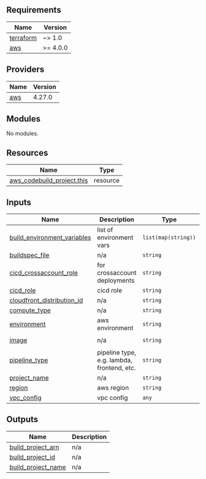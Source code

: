 ## Requirements

| Name | Version |
|------|---------|
| <a name="requirement_terraform"></a> [terraform](#requirement\_terraform) | ~> 1.0 |
| <a name="requirement_aws"></a> [aws](#requirement\_aws) | >= 4.0.0 |

## Providers

| Name | Version |
|------|---------|
| <a name="provider_aws"></a> [aws](#provider\_aws) | 4.27.0 |

## Modules

No modules.

## Resources

| Name | Type |
|------|------|
| [aws_codebuild_project.this](https://registry.terraform.io/providers/hashicorp/aws/latest/docs/resources/codebuild_project) | resource |

## Inputs

| Name | Description | Type | Default | Required |
|------|-------------|------|---------|:--------:|
| <a name="input_build_environment_variables"></a> [build\_environment\_variables](#input\_build\_environment\_variables) | list of environment vars | `list(map(string))` | `[]` | no |
| <a name="input_buildspec_file"></a> [buildspec\_file](#input\_buildspec\_file) | n/a | `string` | n/a | yes |
| <a name="input_cicd_crossaccount_role"></a> [cicd\_crossaccount\_role](#input\_cicd\_crossaccount\_role) | for crossaccount deployments | `string` | `""` | no |
| <a name="input_cicd_role"></a> [cicd\_role](#input\_cicd\_role) | cicd role | `string` | n/a | yes |
| <a name="input_cloudfront_distribution_id"></a> [cloudfront\_distribution\_id](#input\_cloudfront\_distribution\_id) | n/a | `string` | `""` | no |
| <a name="input_compute_type"></a> [compute\_type](#input\_compute\_type) | n/a | `string` | `"BUILD_GENERAL1_MEDIUM"` | no |
| <a name="input_environment"></a> [environment](#input\_environment) | aws environment | `string` | n/a | yes |
| <a name="input_image"></a> [image](#input\_image) | n/a | `string` | `"aws/codebuild/amazonlinux2-x86_64-standard:4.0"` | no |
| <a name="input_pipeline_type"></a> [pipeline\_type](#input\_pipeline\_type) | pipeline type, e.g. lambda, frontend, etc. | `string` | n/a | yes |
| <a name="input_project_name"></a> [project\_name](#input\_project\_name) | n/a | `string` | n/a | yes |
| <a name="input_region"></a> [region](#input\_region) | aws region | `string` | n/a | yes |
| <a name="input_vpc_config"></a> [vpc\_config](#input\_vpc\_config) | vpc config | `any` | `{}` | no |

## Outputs

| Name | Description |
|------|-------------|
| <a name="output_build_project_arn"></a> [build\_project\_arn](#output\_build\_project\_arn) | n/a |
| <a name="output_build_project_id"></a> [build\_project\_id](#output\_build\_project\_id) | n/a |
| <a name="output_build_project_name"></a> [build\_project\_name](#output\_build\_project\_name) | n/a |
